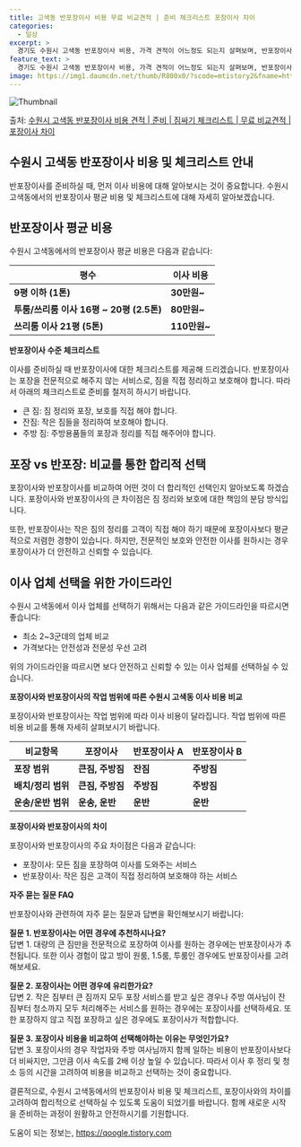```yaml
---
title: 고색동 반포장이사 비용 무료 비교견적 | 준비 체크리스트 포장이사 차이
categories:
  - 일상
excerpt: >
  경기도 수원시 고색동 반포장이사 비용, 가격 견적이 어느정도 되는지 살펴보며, 반포장이사를 준비함에 있어 짐싸기 준비 체크리스트가 무엇인지 보겠습니다. 마지막으로 포장이사와 차이점을 통해 무료 비교견적으로 어떤 것이 더 합리적인 선택인지 공유 드립니다.수원시 고색동 포장이사 견적 샘플 보기 👈 클릭수원시 고색동 포장이사 가격 살펴보기 👈 클릭수원시 고색동 반포장이사 평균 이사 비용평수수원시 고색동 평균 이사 비용원룸 이사9평 이하 (1톤)30만원~투룸/쓰리룸 이사16평 ~ 20평 (2.5톤)80만원~쓰리룸 이사21평 (5톤) ~110만원~우리집 무료 이사견적 받기 👈 클릭포장 vs 반포장: 이사 방법의 큰 차이점이사할 때 포장과 반포장 중에서 선택해야 할 때 고려해야 하는 가장 큰 차이점은 짐 정리..
feature_text: >
  경기도 수원시 고색동 반포장이사 비용, 가격 견적이 어느정도 되는지 살펴보며, 반포장이사를 준비함에 있어 짐싸기 준비 체크리스트가 무엇인지 보겠습니다. 마지막으로 포장이사와 차이점을 통해 무료 비교견적으로 어떤 것이 더 합리적인 선택인지 공유 드립니다.수원시 고색동 포장이사 견적 샘플 보기 👈 클릭수원시 고색동 포장이사 가격 살펴보기 👈 클릭수원시 고색동 반포장이사 평균 이사 비용평수수원시 고색동 평균 이사 비용원룸 이사9평 이하 (1톤)30만원~투룸/쓰리룸 이사16평 ~ 20평 (2.5톤)80만원~쓰리룸 이사21평 (5톤) ~110만원~우리집 무료 이사견적 받기 👈 클릭포장 vs 반포장: 이사 방법의 큰 차이점이사할 때 포장과 반포장 중에서 선택해야 할 때 고려해야 하는 가장 큰 차이점은 짐 정리..
image: https://img1.daumcdn.net/thumb/R800x0/?scode=mtistory2&fname=https%3A%2F%2Fblog.kakaocdn.net%2Fdn%2FbkDMCp%2FbtsHaprN8Jj%2Fj5OtsTYh8tKKTUhjfhL0d1%2Fimg.webp
---
```


![Thumbnail](https://img1.daumcdn.net/thumb/R800x0/?scode=mtistory2&fname=https%3A%2F%2Fblog.kakaocdn.net%2Fdn%2FbkDMCp%2FbtsHaprN8Jj%2Fj5OtsTYh8tKKTUhjfhL0d1%2Fimg.webp)

<p>출처: <a href="https://qoogle.tistory.com/9105" rel="dofollow">수원시 고색동 반포장이사 비용 견적 | 준비 | 짐싸기 체크리스트 | 무료 비교견적 | 포장이사 차이</a> </p>

## 수원시 고색동 반포장이사 비용 및 체크리스트 안내



반포장이사를 준비하실 때, 먼저 이사 비용에 대해 알아보시는 것이 중요합니다. 수원시 고색동에서의 반포장이사 평균 비용 및 체크리스트에 대해
자세히 알아보겠습니다.



## 반포장이사 평균 비용

수원시 고색동에서의 반포장이사 평균 비용은 다음과 같습니다:

**평수** | **이사 비용**  
---|---  
**9평 이하 (1톤)** | **30만원~**  
**투룸/쓰리룸 이사 16평 ~ 20평 (2.5톤)** | **80만원~**  
**쓰리룸 이사 21평 (5톤)** | **110만원~**  
  


**반포장이사 수준 체크리스트**

이사를 준비하실 때 반포장이사에 대한 체크리스트를 제공해 드리겠습니다. 반포장이사는 포장을 전문적으로 해주지 않는 서비스로, 짐을 직접
정리하고 보호해야 합니다. 따라서 아래의 체크리스트로 준비를 철저히 하시기 바랍니다.

  * 큰 짐: 짐 정리와 포장, 보호를 직접 해야 합니다.
  * 잔짐: 작은 짐들을 정리하여 보호해야 합니다.
  * 주방 짐: 주방용품들의 포장과 정리를 직접 해주어야 합니다.

## 포장 vs 반포장: 비교를 통한 합리적 선택

포장이사와 반포장이사를 비교하여 어떤 것이 더 합리적인 선택인지 알아보도록 하겠습니다. 포장이사와 반포장이사의 큰 차이점은 짐 정리와 보호에
대한 책임의 분담 방식입니다.

또한, 반포장이사는 작은 짐의 정리를 고객이 직접 해야 하기 때문에 포장이사보다 평균적으로 저렴한 경향이 있습니다. 하지만, 전문적인 보호와
안전한 이사를 원하시는 경우 포장이사가 더 안전하고 신뢰할 수 있습니다.

## 이사 업체 선택을 위한 가이드라인

수원시 고색동에서 이사 업체를 선택하기 위해서는 다음과 같은 가이드라인을 따르시면 좋습니다:

  * 최소 2~3군데의 업체 비교
  * 가격보다는 안전성과 전문성 우선 고려



위의 가이드라인을 따르시면 보다 안전하고 신뢰할 수 있는 이사 업체를 선택하실 수 있습니다.



**포장이사와 반포장이사의 작업 범위에 따른 수원시 고색동 이사 비용 비교**

포장이사와 반포장이사는 작업 범위에 따라 이사 비용이 달라집니다. 작업 범위에 따른 비용 비교를 통해 자세히 살펴보시기 바랍니다.

**비교항목** | **포장이사** | **반포장이사 A** | **반포장이사 B**  
---|---|---|---  
**포장 범위** | **큰짐, 주방짐** | **잔짐** | **주방짐**  
**배치/정리 범위** | **큰짐, 주방짐** | **주방짐** | **주방짐**  
**운송/운반 범위** | **운송, 운반** | **운반** | **운반**  
  


**포장이사와 반포장이사의 차이**

포장이사와 반포장이사의 주요 차이점은 다음과 같습니다:

  * 포장이사: 모든 짐을 포장하여 이사를 도와주는 서비스
  * 반포장이사: 작은 짐은 고객이 직접 정리하여 보호해야 하는 서비스

**자주 묻는 질문 FAQ**

반포장이사와 관련하여 자주 묻는 질문과 답변을 확인해보시기 바랍니다:

**질문 1. 반포장이사는 어떤 경우에 추천하시나요?**  
답변 1. 대량의 큰 짐만을 전문적으로 포장하여 이사를 원하는 경우에는 반포장이사가 추천됩니다. 또한 이사 경험이 많고 방이 원룸,
1.5룸, 투룸인 경우에도 반포장이사를 고려해보세요.

**질문 2. 포장이사는 어떤 경우에 유리한가요?**  
답변 2. 작은 짐부터 큰 짐까지 모두 포장 서비스를 받고 싶은 경우나 주방 여사님이 잔짐부터 청소까지 모두 처리해주는 서비스를 원하는
경우에는 포장이사를 선택하세요. 또한 포장하지 않고 직접 포장하고 싶은 경우에도 포장이사가 적합합니다.

**질문 3. 포장이사 비용을 비교하여 선택해야하는 이유는 무엇인가요?**  
답변 3. 포장이사의 경우 작업자와 주방 여사님까지 함께 일하는 비용이 반포장이사보다 더 비싸지만, 그만큼 이사 속도를 2배 이상 높일 수
있습니다. 따라서 이사 후 정리 및 청소 등의 시간을 고려하여 비용을 비교하고 선택하는 것이 중요합니다.



결론적으로, 수원시 고색동에서의 반포장이사 비용 및 체크리스트, 포장이사와의 차이를 고려하여 합리적으로 선택하실 수 있도록 도움이 되었기를
바랍니다. 함께 새로운 시작을 준비하는 과정이 원활하고 안전하시기를 기원합니다.

 

도움이 되는 정보는, <a href="https://qoogle.tistory.com" rel="dofollow">https://qoogle.tistory.com</a>


